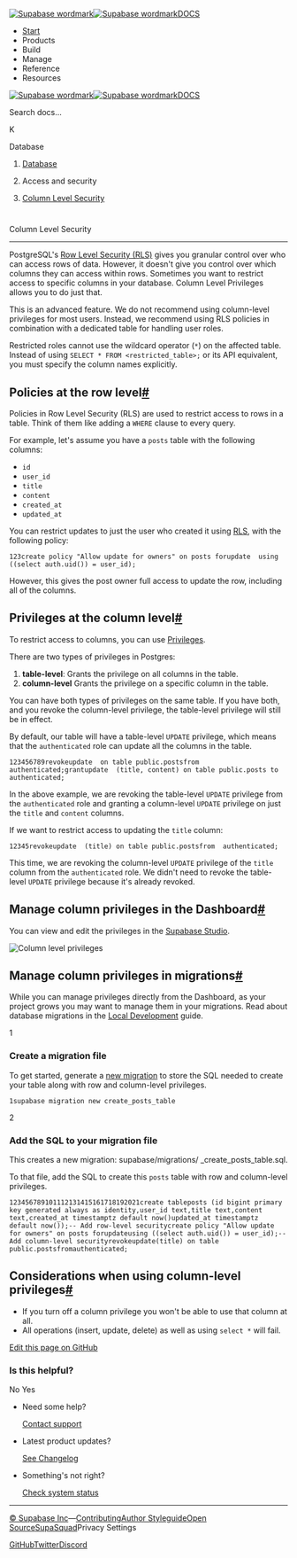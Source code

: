 [![Supabase wordmark](https://supabase.com/docs/_next/image?url=%2Fdocs%2Fsupabase-dark.svg&w=256&q=75&dpl=dpl_5BYG5BkQhU19GEfZfhcgAbeGcRQo)![Supabase wordmark](https://supabase.com/docs/_next/image?url=%2Fdocs%2Fsupabase-light.svg&w=256&q=75&dpl=dpl_5BYG5BkQhU19GEfZfhcgAbeGcRQo)DOCS](https://supabase.com/docs)

-   [Start](https://supabase.com/docs/guides/getting-started)
-   Products
-   Build
-   Manage
-   Reference
-   Resources

[![Supabase wordmark](https://supabase.com/docs/_next/image?url=%2Fdocs%2Fsupabase-dark.svg&w=256&q=75&dpl=dpl_5BYG5BkQhU19GEfZfhcgAbeGcRQo)![Supabase wordmark](https://supabase.com/docs/_next/image?url=%2Fdocs%2Fsupabase-light.svg&w=256&q=75&dpl=dpl_5BYG5BkQhU19GEfZfhcgAbeGcRQo)DOCS](https://supabase.com/docs)

Search docs...

K

Database

1.  [Database](https://supabase.com/docs/guides/database/overview)

3.  Access and security

5.  [Column Level Security](https://supabase.com/docs/guides/database/postgres/column-level-security)

# 

Column Level Security

* * *

PostgreSQL's [Row Level Security (RLS)](https://www.postgresql.org/docs/current/ddl-rowsecurity.html) gives you granular control over who can access rows of data. However, it doesn't give you control over which columns they can access within rows. Sometimes you want to restrict access to specific columns in your database. Column Level Privileges allows you to do just that.

This is an advanced feature. We do not recommend using column-level privileges for most users. Instead, we recommend using RLS policies in combination with a dedicated table for handling user roles.

Restricted roles cannot use the wildcard operator (`*`) on the affected table. Instead of using `SELECT * FROM <restricted_table>;` or its API equivalent, you must specify the column names explicitly.

## Policies at the row level[#](#policies-at-the-row-level)

Policies in Row Level Security (RLS) are used to restrict access to rows in a table. Think of them like adding a `WHERE` clause to every query.

For example, let's assume you have a `posts` table with the following columns:

-   `id`
-   `user_id`
-   `title`
-   `content`
-   `created_at`
-   `updated_at`

You can restrict updates to just the user who created it using [RLS](https://supabase.com/docs/guides/auth#row-level-security), with the following policy:

```
123create policy "Allow update for owners" on posts forupdate  using ((select auth.uid()) = user_id);
```

However, this gives the post owner full access to update the row, including all of the columns.

## Privileges at the column level[#](#privileges-at-the-column-level)

To restrict access to columns, you can use [Privileges](https://www.postgresql.org/docs/current/ddl-priv.html).

There are two types of privileges in Postgres:

1.  **table-level**: Grants the privilege on all columns in the table.
2.  **column-level** Grants the privilege on a specific column in the table.

You can have both types of privileges on the same table. If you have both, and you revoke the column-level privilege, the table-level privilege will still be in effect.

By default, our table will have a table-level `UPDATE` privilege, which means that the `authenticated` role can update all the columns in the table.

```
123456789revokeupdate  on table public.postsfrom  authenticated;grantupdate  (title, content) on table public.posts to authenticated;
```

In the above example, we are revoking the table-level `UPDATE` privilege from the `authenticated` role and granting a column-level `UPDATE` privilege on just the `title` and `content` columns.

If we want to restrict access to updating the `title` column:

```
12345revokeupdate  (title) on table public.postsfrom  authenticated;
```

This time, we are revoking the column-level `UPDATE` privilege of the `title` column from the `authenticated` role. We didn't need to revoke the table-level `UPDATE` privilege because it's already revoked.

## Manage column privileges in the Dashboard[#](#manage-column-privileges-in-the-dashboard)

You can view and edit the privileges in the [Supabase Studio](https://supabase.com/dashboard/project/_/database/column-privileges).

![Column level privileges](https://supabase.com/docs/img/guides/privileges/column-level-privileges-2.png)

## Manage column privileges in migrations[#](#manage-column-privileges-in-migrations)

While you can manage privileges directly from the Dashboard, as your project grows you may want to manage them in your migrations. Read about database migrations in the [Local Development](https://supabase.com/docs/guides/deployment/database-migrations) guide.

1

### Create a migration file

To get started, generate a [new migration](https://supabase.com/docs/reference/cli/supabase-migration-new) to store the SQL needed to create your table along with row and column-level privileges.

```
1supabase migration new create_posts_table
```

2

### Add the SQL to your migration file

This creates a new migration: supabase/migrations/<timestamp> \_create\_posts\_table.sql.

To that file, add the SQL to create this `posts` table with row and column-level privileges.

```
123456789101112131415161718192021create tableposts (id bigint primary key generated always as identity,user_id text,title text,content text,created_at timestamptz default now()updated_at timestamptz default now());-- Add row-level securitycreate policy "Allow update for owners" on posts forupdateusing ((select auth.uid()) = user_id);-- Add column-level securityrevokeupdate(title) on table public.postsfromauthenticated;
```

## Considerations when using column-level privileges[#](#considerations-when-using-column-level-privileges)

-   If you turn off a column privilege you won't be able to use that column at all.
-   All operations (insert, update, delete) as well as using `select *` will fail.

[Edit this page on GitHub](https://github.com/supabase/supabase/blob/master/apps/docs/content/guides/database/postgres/column-level-security.mdx)

### Is this helpful?

No Yes

-   Need some help?
    
    [Contact support](https://supabase.com/support)
-   Latest product updates?
    
    [See Changelog](https://supabase.com/changelog)
-   Something's not right?
    
    [Check system status](https://status.supabase.com/)

* * *

[© Supabase Inc](https://supabase.com/)—[Contributing](https://github.com/supabase/supabase/blob/master/apps/docs/DEVELOPERS.md)[Author Styleguide](https://github.com/supabase/supabase/blob/master/apps/docs/CONTRIBUTING.md)[Open Source](https://supabase.com/open-source)[SupaSquad](https://supabase.com/supasquad)Privacy Settings

[GitHub](https://github.com/supabase/supabase)[Twitter](https://twitter.com/supabase)[Discord](https://discord.supabase.com/)